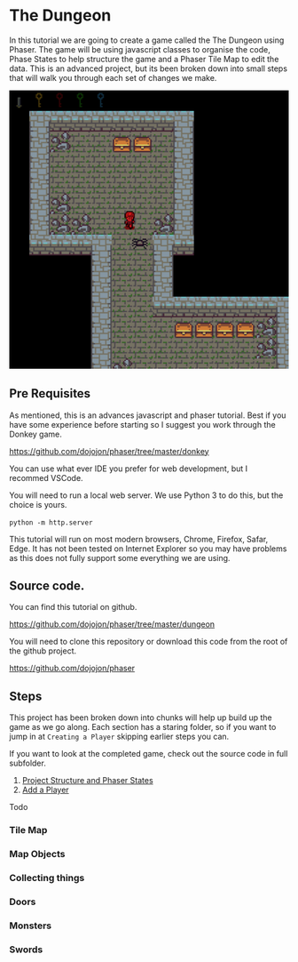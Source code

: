 # The Dungeon

In this tutorial we are going to create a game called the The Dungeon using Phaser.  The game will be using javascript classes to organise the code, Phase States to help structure the game and a Phaser Tile Map to edit the data.  This is an advanced project, but its been broken down into small steps that will walk you through each set of changes we make.

![Dungeon](/dungeon/screenshots/dungeon1.png?raw=true "Spiders!")

## Pre Requisites

As mentioned, this is an advances javascript and phaser tutorial.  Best if you have some experience before starting so I suggest you work through the Donkey game. 

https://github.com/dojojon/phaser/tree/master/donkey

You can use what ever IDE you prefer for web development, but I recommed VSCode.  

You will need to run a local web server.  We use Python 3 to do this, but the choice is yours.

```python -m http.server```

This tutorial will run on most modern browsers, Chrome, Firefox, Safar, Edge.  It has not been tested on Internet Explorer so you may have problems as this does not fully support some everything we are using.

## Source code.

You can find this tutorial on github.

https://github.com/dojojon/phaser/tree/master/dungeon

You will need to clone this repository or download this code from the root of the github project.

https://github.com/dojojon/phaser

## Steps

This project has been broken down into chunks will help up build up the game as we go along.  Each section has a staring folder, so if you want to jump in at ```Creating a Player``` skipping earlier steps you can.  

If you want to look at the completed game, check out the source code in full subfolder.

1. [Project Structure and Phaser States](project_structure_and_phaser_states.md)
2. [Add a Player](add_a_player.md)

Todo
### Tile Map
### Map Objects
### Collecting things
### Doors
### Monsters
### Swords 
